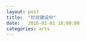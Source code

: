 ```yaml
---
layout: post
title:  "栏目建设中"
date:   2016-01-01 18:00:00
categories: arts
---
```


<div class="post-content">	

</div>
